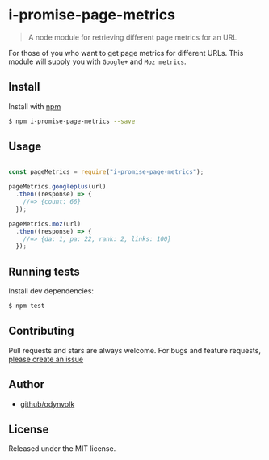 # i-promise-page-metrics
> A node module for retrieving different page metrics for an URL

For those of you who want to get page metrics for different URLs. This module will supply you with `Google+` and `Moz metrics`.

## Install

Install with [npm](https://www.npmjs.com/)

```sh
$ npm i-promise-page-metrics --save
```

## Usage

```js

const pageMetrics = require("i-promise-page-metrics");

pageMetrics.googleplus(url)
  .then((response) => {
    //=> {count: 66}
  });

pageMetrics.moz(url)
  .then((response) => {
    //=> {da: 1, pa: 22, rank: 2, links: 100}
  });

````

## Running tests

Install dev dependencies:

```sh
$ npm test
```

## Contributing

Pull requests and stars are always welcome. For bugs and feature requests, [please create an issue](https://github.com/odynvolk/i-promise-page-metrics/issues/new)

## Author

+ [github/odynvolk](https://github.com/odynvolk)

## License

Released under the MIT license.

